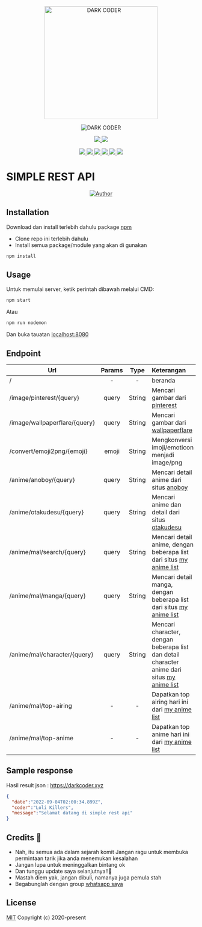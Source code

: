 <div align="center">
<img src="https://telegra.ph/file/7c6f01f90025391361689.png" alt="DARK CODER" width="300" />

![DARK CODER](https://socialify.git.ci/LoliKillers/simple-rest-api/image?description=1&font=Source%20Code%20Pro&forks=1&language=1&owner=1&pattern=Floating%20Cogs&stargazers=1&theme=Dark) <br>

<p align="center">
<a href="https://wa.me/6285785445412" alt="Whatsapp!"> <img src="https://aleen42.github.io/badges/src/whatsapp.svg" /> </a>
<a href="https://github.com/LoliKillers/simple-rest-api/graphs/commit-activity" alt="Maintenance"> <img src="https://img.shields.io/badge/Maintained%3F-yes-green.svg" /> </a>
</p>
<p align="center">
<a href="https://github.com/LoliKillers/simple-rest-api" alt="GitHub closed issues"> <img src="https://img.shields.io/github/issues-closed-raw/LoliKillers/simple-rest-api?style=flat&logo=github&color=success" /> </a>
<a href="https://github.com/LoliKillers/simple-rest-api" alt="GitHub commit activity"> <img src="https://img.shields.io/github/commit-activity/m/LoliKillers/simple-rest-api" /> </a>
<a href="https://github.com/LoliKillers/simple-rest-api/graphs/contributors" alt="GitHub contributors"> <img src="https://img.shields.io/github/contributors/LoliKillers/simple-rest-api?style=flat&logo=github" /> </a>
<a href="https://github.com/LoliKillers/simple-rest-api/network/members" alt="GitHub forks"> <img src="https://img.shields.io/github/forks/LoliKillers/simple-rest-api?label=Forks&logo=github" /> </a>
<a href="https://github.com/LoliKillers/simple-rest-api" alt="GitHub closed pull requests"> <img src="https://img.shields.io/github/issues-pr-closed-raw/LoliKillers/simple-rest-api?color=success" /> </a>
<a href="https://github.com/LoliKillers/simple-rest-api" alt="GitHub issues"> <img src="https://img.shields.io/github/issues-raw/LoliKillers/simple-rest-api?style=flat&logo=github&color=yellow" /> </a>
</p>
</div>

# SIMPLE REST API

>
>
>
</div>
<p align="center">
  <a href="https://github.com/LoliKillers"><img title="Author" src="https://img.shields.io/badge/Author-Loli Killers-red.svg?style=for-the-badge&logo=github" /></a>
  <h4 align="center">
</h4>
</p>

## Installation

Download dan install terlebih dahulu package [npm](https://npmjs.com/)

* Clone repo ini terlebih dahulu
* Install semua package/module yang akan di gunakan
```bash
npm install
```

## Usage

Untuk memulai server, ketik perintah dibawah melalui CMD:
```bash
npm start
```
Atau
```bash
npm run nodemon
```
Dan buka tauatan [localhost:8080](http://localhost:8080/)

## Endpoint

| Url        | Params           | Type | Keterangan |
| ------------- |:-------------:| :-----:|  :-----|
| /      | - | - | beranda  
| /image/pinterest/{query}    | query |  String | Mencari gambar dari [pinterest](https://id.pinterest.ca) |
| /image/wallpaperflare/{query}    | query |  String | Mencari gambar dari [wallpaperflare](https://wallpaperflare.com) |
| /convert/emoji2png/{emoji}    | emoji |  String | Mengkonversi imoji/emoticon menjadi image/png |
| /anime/anoboy/{query} | query | String | Mencari detail anime dari situs [anoboy](https://62.182.83.93) |
| /anime/otakudesu/{query} | query | String | Mencari anime dan detail dari situs [otakudesu](https://otakudesu.fun/) |
| /anime/mal/search/{query} | query | String | Mencari detail anime, dengan beberapa list dari situs [my anime list](https://myanimelist.net) |
| /anime/mal/manga/{query} | query | String | Mencari detail manga, dengan beberapa list dari situs [my anime list](https://myanimelist.net) |
| /anime/mal/character/{query} | query | String | Mencari character, dengan beberapa list dan detail character anime dari situs [my anime list](https://myanimelist.net) |
| /anime/mal/top-airing | - | - | Dapatkan top airing hari ini dari [my anime list](https://myanimelist.net) |
| /anime/mal/top-anime | - | - | Dapatkan top anime hari ini dari [my anime list](https://myanimelist.net) |


## Sample response

Hasil result json : https://darkcoder.xyz
```json
{
  "date":"2022-09-04T02:00:34.899Z",
  "coder":"Loli Killers",
  "message":"Selamat datang di simple rest api"
}
```

## Credits 📍
* Nah, itu semua ada dalam sejarah komit
Jangan ragu untuk membuka permintaan tarik jika anda menemukan kesalahan
* Jangan lupa untuk meninggalkan bintang ok
* Dan tunggu update saya selanjutnya!!👣
* Mastah diem yak, jangan dibuli, namanya juga pemula stah
* Begabunglah dengan group [whatsapp saya](https://chat.whatsapp.com/EH9g1SKf588HXEFY51zQMu)


## License
[MIT](https://choosealicense.com/licenses/mit/)
Copyright (c) 2020-present

